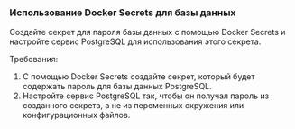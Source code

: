 
### Использование Docker Secrets для базы данных

Создайте секрет для пароля базы данных с помощью Docker Secrets и настройте сервис PostgreSQL для использования этого секрета.

Требования:
1. С помощью Docker Secrets создайте секрет, который будет содержать пароль для базы данных PostgreSQL.
2. Настройте сервис PostgreSQL так, чтобы он получал пароль из созданного секрета, а не из переменных окружения или конфигурационных файлов.